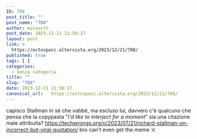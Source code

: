 ```yaml
---
ID: 708
post_title: ""
post_name: "708"
author: minioctt
post_date: 2023-12-21 21:56:17
layout: post
link: >
  https://octospacc.altervista.org/2023/12/21/708/
published: true
tags: [ ]
categories:
  - Senza categoria
title: ""
slug: "708"
date: 2023-12-21 21:56:17
canonical_url:   https://octospacc.altervista.org/2023/12/21/708/
---
```

<!-- wp:paragraph -->
<p markdown="1">capisco Stallman in sé che vabbé, ma escluso lui, davvero c'è qualcuno che pensa che la copypasta "<em>I'd like to interject for a moment</em>" sia una citazione male attribuita? <a href="https://techwrongs.org/o/2023/07/21/richard-stallman-on-incorrect-but-viral-quotation/">https://techwrongs.org/o/2023/07/21/richard-stallman-on-incorrect-but-viral-quotation/</a> bro can't even get the meme ☠️</p>
<!-- /wp:paragraph -->